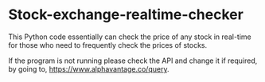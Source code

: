 # Stock-exchange-realtime-checker
This Python code essentially can check the price of any stock in real-time for those who need to frequently check the prices of stocks. 

If the program is not running please check the API and change it if required, by going to, https://www.alphavantage.co/query.
